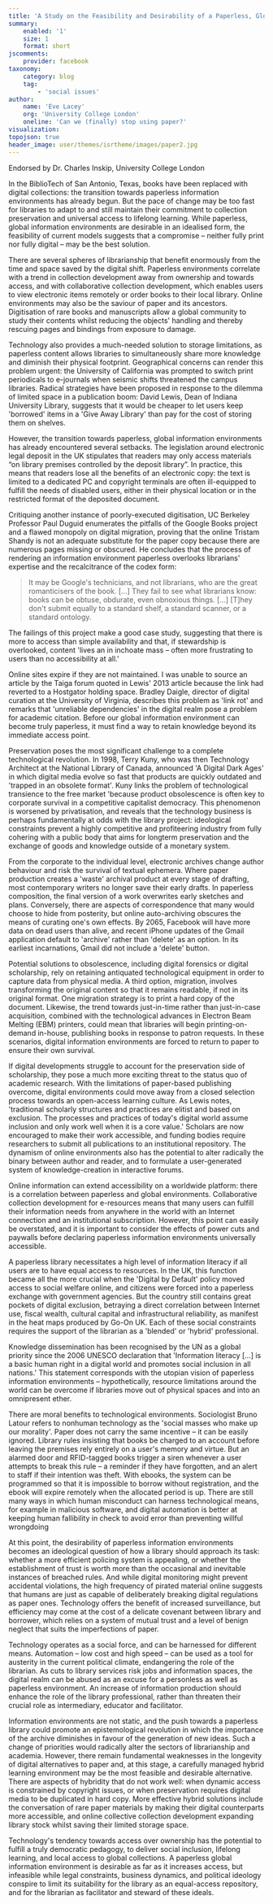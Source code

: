 ```yaml
---
title: 'A Study on the Feasibility and Desirability of a Paperless, Global Information Environment'
summary:
    enabled: '1'
    size: 1
    format: short
jscomments:
    provider: facebook
taxonomy:
    category: blog
    tag:
        - 'social issues'
author:
    name: 'Eve Lacey'
    org: 'University College London'
    oneline: 'Can we (finally) stop using paper?'
visualization:
topojson: true
header_image: user/themes/isrtheme/images/paper2.jpg
---
```


<link rel="stylesheet" href="https://maxcdn.bootstrapcdn.com/font-awesome/4.6.1/css/font-awesome.min.css">
<script src="http://code.jquery.com/jquery-1.11.2.min.js"></script>

<script src="http://a11y.nicolas-hoffmann.net/modal/js/jquery-accessible-modal-window-aria.js"></script>


<style>
    .slider {
      position: relative;
      top: 40px;
      left: 40px;
    }

    .slider-tray {
      position: absolute;
      width: 100%;
      height: 6px;
      border: solid 1px #ccc;
      border-top-color: #aaa;
      border-radius: 4px;
      background-color: #f0f0f0;
      box-shadow: inset 0 1px 2px rgba(0, 0, 0, 0.08);
    }

    .slider-handle {
      position: absolute;
      top: 3px;
    }

    .slider-handle-icon {
      width: 14px;
      height: 14px;
      border: solid 1px #aaa;
      position: absolute;
      border-radius: 10px;
      background-color: #fff;
      box-shadow: 0 1px 4px rgba(0, 0, 0, 0.2);
      top: -7px;
      left: -7px;
    }

    dialog {
        display: block;
        z-index: 1;
        position: fixed;
        top: 100px;
        right: 15%;
        left: 15%;
        width: 70%;
        border: 1px solid #EAEAEA;
        border-radius: 5px;
        padding-right: 5%;
        padding-left: 5%;
        max-height: 550px;
        overflow: scroll;
        }

    dialog h1{
      font-size: 1.5rem;
      text-transform: none;
      letter-spacing:0px;
    }
    .modal {
      position: fixed;
      left: 25%;
      right: auto;
      top: 25%;
      width: 50%;
      margin: 0 auto;
      border: 1px solid red; 
      background: #fff;
      z-index: 667;
      padding: 2em;
    }
    .modal-overlay {
      position: fixed;
      top: 0;
      bottom: 0;
      right: 0;
      left: 0;
      background: #000;
      opacity: .6;
      z-index: 666;
    }

    .hidden{
      display: none;
    }

    .js-modal{
      width:100%;
      margin-top: 20px;
      margin-bottom: 20px;
    }
</style>


<div id="endorsement" class="hidden modal">
  <p style="text-align:center; color:#3E0C46;"><em>from Dr. Charles Inskip, Programme Director, MA Library and Information Studies, <br />University College London</em></p>
  <p>This paper discusses the key issues around a paperless, global information environment focusing on the idea that a balance between physical and digital formats is not only more realistic but also more appropriate. The discussions consider the issues recognising the imperfections and unreliabilities of electronic media within the context of their affordances of widespread access and importance in the preservation process. The author recognises the impact of market forces on the process of digitisation and discusses quite clearly the tensions arising from these in the perpetuation and sharing of knowledge. The importance of information literacy is clearly identified in relation to the adoption of online materials and the complexity of supporting the development of these literacies within the complex information environment is linked effectively to a consideration role of the library and information professional within this context. Throughout the paper the author draws from relevant current examples from professional and academic literature and makes a very coherent argument that the optimum information environment in today’s context recognises a balance between the physical and the digital.</p>

</div>

<a class="js-modal" data-modal-prefix-class="simple-animated" data-modal-content-id="endorsement" data-modal-title="Faculty Endorsement" data-modal-close-text="Close" data-modal-close-title="Close this modal window">Endorsed by Dr. Charles Inskip, University College London <i class="fa fa-external-link-square" aria-hidden="true"></i></a>


In the BiblioTech of San Antonio, Texas, books have been replaced with digital collections: the transition towards paperless information environments has already begun. But the pace of change may be too fast for libraries to adapt to and still maintain their commitment to collection preservation and universal access to lifelong learning. While paperless, global information environments are desirable in an idealised form, the feasibility of current models suggests that a compromise – neither fully print nor fully digital – may be the best solution. 

There are several spheres of librarianship that benefit enormously from the time and space saved by the digital shift. Paperless environments correlate with a trend in collection development away from ownership and towards access, and with collaborative collection development, which enables users to view electronic items remotely or order books to their local library. Online environments may also be the saviour of paper and its ancestors. Digitisation of rare books and manuscripts allow a global community to study their contents whilst reducing the objects' handling and thereby rescuing pages and bindings from exposure to damage. 

Technology also provides a much-needed solution to storage limitations, as paperless content allows libraries to simultaneously share more knowledge and diminish their physical footprint. Geographical concerns can render this problem urgent: the University of California was prompted to switch print periodicals to e-journals when seismic shifts threatened the campus libraries.  Radical strategies have been proposed in response to the dilemma of limited space in a publication boom: David Lewis, Dean of Indiana University Library, suggests that it would be cheaper to let users keep 'borrowed' items in a 'Give Away Library' than pay for the cost of storing them on shelves.  

However, the transition towards paperless, global information environments has already encountered several setbacks. The legislation around electronic legal deposit in the UK stipulates that readers may only access materials “on library premises controlled by the deposit library”.  In practice, this means that readers lose all the benefits of an electronic copy: the text is limited to a dedicated PC and copyright terminals are often ill-equipped to fulfill the needs of disabled users, either in their physical location or in the restricted format of the deposited document.

Critiquing another instance of poorly-executed digitisation, UC Berkeley Professor Paul Duguid enumerates the pitfalls of the Google Books project and a flawed monopoly on digital migration, proving that the online Tristam Shandy is not an adequate substitute for the paper copy because there are numerous pages missing or obscured. He concludes that the process of rendering an information environment paperless overlooks librarians' expertise and the recalcitrance of the codex form:

>It may be Google's technicians, and not librarians, who are the great romanticisers of the 	book. [...] They fail to see what librarians know: books can be obtuse, obdurate, even 	obnoxious things. […] [T]hey don't submit equally to a standard shelf, a standard 	scanner, or a standard ontology. 

The failings of this project make a good case study, suggesting that there is more to access than simple availability and that, if stewardship is overlooked, content 'lives an in inchoate mass – often more frustrating to users than no accessibility at all.'  

Online sites expire if they are not maintained. I was unable to source an article by the Taiga forum quoted in Lewis' 2013 article because the link had reverted to a Hostgator holding space. Bradley Daigle, director of digital curation at the University of Virginia, describes this problem as 'link rot' and remarks that 'unreliable dependencies' in the digital realm pose a problem for academic citation.  Before our global information environment can become truly paperless, it must find a way to retain knowledge beyond its immediate access point. 

Preservation poses the most significant challenge to a complete technological revolution. In 1998, Terry Kuny, who was then Technology Architect at the National Library of Canada, announced 'A Digital Dark Ages' in which digital media evolve so fast that products are quickly outdated and 'trapped in an obsolete format'.  Kuny links the problem of technological transience to the free market 'because product obsolescence is often key to corporate survival in a competitive capitalist democracy.  This phenomenon is worsened by privatisation, and reveals that the technology business is perhaps fundamentally at odds with the library project: ideological constraints prevent a highly competitive and profiteering industry from fully cohering with a public body that aims for longterm preservation and the exchange of goods and knowledge outside of a monetary system.

From the corporate to the individual level, electronic archives change author behaviour and risk the survival of textual ephemera. Where paper production creates a 'waste' archival product at every stage of drafting, most contemporary writers  no longer save their early drafts. In paperless composition, the final version of a work overwrites early sketches and plans. Conversely, there are aspects of correspondence that many would choose to hide from posterity, but online auto-archiving obscures the means of curating one's own effects. By 2065, Facebook will have more data on dead users than alive,  and recent iPhone updates of the Gmail application default to 'archive' rather than 'delete' as an option.  In its earliest incarnations, Gmail did not include a 'delete' button. 

Potential solutions to obsolescence, including digital forensics or digital scholarship, rely on retaining antiquated technological equipment in order to capture data from physical media.  A third option, migration, involves transforming the original content so that it remains readable, if not in its original format. One migration strategy is to print a hard copy of the document. Likewise, the trend towards just-in-time rather than just-in-case acquisition, combined with the technological advances in Electron Beam Melting (EBM) printers, could mean that libraries will begin printing-on-demand in-house, publishing  books in response to patron requests.  In these scenarios, digital information environments are forced to return to paper to ensure their own survival. 

If digital developments struggle to account for the preservation side of scholarship, they pose a much more exciting threat to the status quo of academic research. With the limitations of paper-based publishing overcome, digital environments could move away from a closed selection process towards an open-access learning culture. As Lewis notes, 'traditional scholarly structures and practices are elitist and based on exclusion. The processes and practices of today's digital world assume inclusion and only work well when it is a core value.'  Scholars are now encouraged to make their work accessible, and funding bodies require researchers to submit all publications to an institutional repository.  The dynamism of online environments also has the potential to alter radically the binary between author and reader, and to formulate a user-generated system of knowledge-creation in interactive forums.

Online information can extend accessibility on a worldwide platform: there is a correlation between paperless and global environments. Collaborative collection development for e-resources means that many users can fulfill their information needs from anywhere in the world with an Internet connection and an institutional subscription. However, this point can easily be overstated, and it is important to consider the effects of power cuts and paywalls before declaring paperless information environments universally accessible. 

A paperless library necessitates a high level of information literacy if all users are to have equal access to resources. In the UK, this function became all the more crucial when the 'Digital by Default' policy moved access to social welfare online, and citizens were forced into a paperless exchange with government agencies.  But the country still contains great pockets of digital exclusion, betraying a direct correlation between Internet use, fiscal wealth, cultural capital and infrastructural reliability, as manifest in the heat maps produced by Go-On UK.  Each of these social constraints requires the support of the librarian as a 'blended' or 'hybrid' professional.  

Knowledge dissemination has been recognised by the UN as a global priority since the 2006 UNESCO declaration that 'Information literacy […] is a basic human right in a digital world and promotes social inclusion in all nations.'  This statement corresponds with the utopian vision of paperless information environments – hypothetically, resource limitations around the world can be overcome if libraries move out of physical spaces and into an omnipresent ether.  

There are moral benefits to technological environments. Sociologist Bruno Latour refers to nonhuman technology as the 'social masses who make up our morality'.  Paper does not carry the same incentive – it can be easily ignored. Library rules insisting that books be charged to an account before leaving the premises rely entirely on a user's memory and virtue. But an alarmed door and RFID-tagged books trigger a siren whenever a user attempts to break this rule – a reminder if they have forgotten, and an alert to staff if their intention was theft. With ebooks, the system can be programmed so that it is impossible to borrow without registration, and the ebook will expire remotely when the allocated period is up. There are still many ways in which human misconduct can harness technological means, for example in malicious software, and digital automation is better at keeping human fallibility in check to avoid error than preventing willful wrongdoing

At this point, the desirability of paperless information environments becomes an ideological question of how a library should approach its task: whether a more efficient policing system is appealing, or whether the establishment of trust is worth more than the occasional and inevitable instances of breached rules. And while digital monitoring might prevent accidental violations, the high frequency of pirated material online suggests that humans are just as capable of deliberately breaking digital regulations as paper ones. Technology offers the benefit of increased surveillance, but efficiency may come at the cost of a delicate covenant between library and borrower, which relies on a system of mutual trust and a level of benign neglect that suits the imperfections of paper. 

Technology operates as a social force, and can be harnessed for different means. Automation – low cost and high speed – can be used as a tool for austerity in the current political climate, endangering the role of the librarian. As cuts to library services risk jobs and information spaces, the digital realm can be abused as an excuse for a personless as well as paperless environment. An increase of information production should enhance the role of the library professional, rather than threaten their crucial role as intermediary, educator and facilitator.

Information environments are not static, and the push towards a paperless library could promote an epistemological revolution in which the importance of the archive diminishes in favour of the generation of new ideas. Such a change of priorities would radically alter the sectors of librarianship and academia. However, there remain fundamental weaknesses in the longevity of digital alternatives to paper and, at this stage, a carefully managed hybrid learning environment may be the most feasible and desirable alternative. There are aspects of hybridity that do not work well: when dynamic access is constrained by copyright issues, or when preservation requires digital media to be duplicated in hard copy. More effective hybrid solutions include the conversation of rare paper materials by making their digital counterparts more accessible, and online collective collection development expanding library stock whilst saving their limited storage space. 

Technology's tendency towards access over ownership has the potential to fulfill a truly democratic pedagogy, to deliver social inclusion, lifelong learning, and local access to global collections. A paperless global information environment is desirable as far as it increases access, but infeasible while legal constraints, business dynamics, and political ideology conspire to limit its suitability for the library as an equal-access repository, and for the librarian as facilitator and steward of these ideals. 


<script src="http://assets-polarb-com.a.ssl.fastly.net/assets/polar-embedded.js" async="true" data-publisher="Shomik" data-poll-id="238931"></script>


<script src="http://assets-polarb-com.a.ssl.fastly.net/assets/polar-embedded.js" async="true" data-publisher="Shomik" data-poll-id="238932"></script>


<script src="http://assets-polarb-com.a.ssl.fastly.net/assets/polar-embedded.js" async="true" data-publisher="Shomik" data-poll-id="238933"></script>
